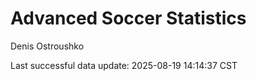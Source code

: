 # Advanced Soccer Statistics
Denis Ostroushko

<!-- gfm -->

Last successful data update: 2025-08-19 14:14:37 CST
